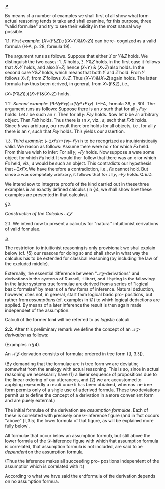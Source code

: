<!--  <./segments/292-left.md> -->
[↗](../images/segments/292-left.png)


By means of a number of examples we shall first
of all show what form actual reasoning tends to take
and shall examine, for this purpose, three "valid
formulae" and try to see their validity in the most
natural way possible.

1.1. *First example*:
(𝑋∨(𝑌&𝑍))⊃((𝑋∨𝑌)&(𝑋∨𝑍)) can be re-
cognized as a valid formula (H–A, p. 28, formula
19).

The argument runs as follows. Suppose that
either 𝑋 or 𝑌&𝑍 holds. We distinguish the two
cases: 1. 𝑋 holds, 2. 𝑌&𝑍 holds. In the first case it
follows that 𝑋∨𝑌 holds, and also 𝑋∨𝑍; hence
(𝑋∨𝑌) & (𝑋∨𝑍) also holds. In the second case
𝑌&𝑍 holds, which means that both 𝑌 and 𝑍 hold.
From 𝑌 follows 𝑋∨𝑌; from 𝑍 follows 𝑋∨𝑍. Thus
(𝑋∨𝑌)&(𝑋∨𝑍) again holds. The latter formula
has thus been derived, in general, from 𝑋∨(𝑌&𝑍),
i.e.,

(𝑋∨(𝑌&𝑍))⊃((𝑋∨𝑌)&(𝑋∨𝑍)) holds.

1.2. *Second example*:
(∃𝑥∀𝑦𝐹𝑥𝑦)⊃(∀𝑦∃𝑥𝐹𝑥𝑦).
(H–A, formula 36, p. 60). The argument runs
as follows: Suppose there is an 𝑥 such that for all 𝑦
𝐹𝑥𝑦 holds. Let 𝑎 be such an 𝑥. Then for all 𝑦: 𝐹𝑎𝑦
holds. Now let 𝑏 be an arbitrary object. Then 𝐹𝑎𝑏
holds. Thus there is an 𝑥, viz., 𝑎, such that 𝐹𝑥𝑏
holds. Since 𝑏 was arbitrary, our result therefore
holds for all objects, i.e., for all 𝑦 there is an 𝑥, such
that 𝐹𝑥𝑦 holds. This yields our assertion.

1.3. *Third example*:
(⌐∃𝑥𝐹𝑥)⊃(∀𝑦⌐𝐹𝑦) is to be recognized as
intuitionistically valid. We reason as follows:
Assume there were no 𝑥 for which 𝐹𝑥 held. From
this we wish to infer: For all 𝑦, ⌐𝐹𝑦 holds. Now
suppose 𝑎 were some object for which 𝐹𝑎 held. It
would then follow that there was an 𝑥 for which
𝐹𝑥 held, viz., 𝑎 would be such an object. This
contradicts our hypothesis that ⌐∃𝑥𝐹𝑥. We have
therefore a contradiction, i.e., 𝐹𝑎 cannot hold. But
since 𝑎 was completely arbitrary, it follows that for
all 𝑦, ⌐𝐹𝑦 holds. Q.E.D.

We intend now to integrate proofs of the kind
carried out in these three examples in an exactly
defined calculus (in §4, we shall show how these
examples are presented in that calculus).

§2.

*Construction of the Calculus 𝒩𝒥*

2.1. We intend now to present a calculus for
"natural" intuitionist derivations of valid formulae.

<!--  <./segments/292-right.md> -->
[↗](../images/segments/292-right.png)


The restriction to intuitionist reasoning is only
provisional; we shall explain below (cf. §5) our
reasons for doing so and shall show in what
way the calculus has to be extended for classical
reasoning (by including the law of the excluded
middle).

Externally, the essential difference between
"𝒩𝒥-derivations" and derivations in the systems of
Russell, Hilbert, and Heyting is the following: In
the latter systems true formulae are derived from a
series of "logical basic formulae" by means of a
few forms of inference. Natural deduction, however,
does not, in general, start from logical basic pro-
positions, but rather from *assumptions* (cf. examples
in §1) to which logical deductions are applied. By
means of a later inference the result is then again
made independent of the assumption.

Calculi of the former kind will be referred to as
*logistic* calculi.

**2.2.** After this preliminary remark we define the
concept of an 𝒩𝒥-*derivation* as follows:

(Examples in §4).

An 𝒩𝒥-derivation consists of formulae ordered
in tree form ([I, 3.3]).

(By demanding that the formulae are in tree
form we are deviating somewhat from the analogy
with actual reasoning. This is so, since in actual
reasoning we necessarily have (1) a linear sequence
of propositions due to the linear ordering of our
utterances, and (2) we are accustomed to applying
repeatedly a result once it has been obtained,
whereas the tree form permits only of a single use
of a derived formula. These two deviations permit
us to define the concept of a derivation in a more
convenient form and are purely external.)

The initial formulae of the derivation are
*assumption formulae*. Each of these is correlated
with precisely one 𝒟-inference figure (and in
fact occurs "above" [I, 3.5] the lower formula
of that figure, as will be explained more fully
below).

All formulae that occur below an assumption
formula, but still above the lower formula of the
𝒟-inference figure with which that assumption
formula is correlated, that assumption formula
is not included, are said to be *dependent* on the
assumption formula.

(Thus the inference makes all succeeding pro-
positions independent of the assumption which is
correlated with it.)

According to what we have said the endformula
of the derivation depends on no assumption
formula.

